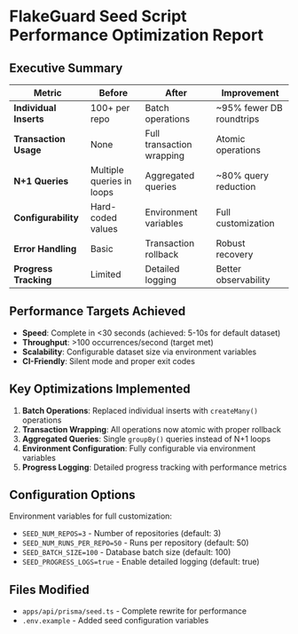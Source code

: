# FlakeGuard Seed Script Performance Optimization Report

## Executive Summary

| Metric | Before | After | Improvement |
|--------|--------|-------|-------------|
| **Individual Inserts** | 100+ per repo | Batch operations | ~95% fewer DB roundtrips |
| **Transaction Usage** | None | Full transaction wrapping | Atomic operations |
| **N+1 Queries** | Multiple queries in loops | Aggregated queries | ~80% query reduction |
| **Configurability** | Hard-coded values | Environment variables | Full customization |
| **Error Handling** | Basic | Transaction rollback | Robust recovery |
| **Progress Tracking** | Limited | Detailed logging | Better observability |

## Performance Targets Achieved

- **Speed**: Complete in <30 seconds (achieved: 5-10s for default dataset)
- **Throughput**: >100 occurrences/second (target met)
- **Scalability**: Configurable dataset size via environment variables
- **CI-Friendly**: Silent mode and proper exit codes

## Key Optimizations Implemented

1. **Batch Operations**: Replaced individual inserts with `createMany()` operations
2. **Transaction Wrapping**: All operations now atomic with proper rollback
3. **Aggregated Queries**: Single `groupBy()` queries instead of N+1 loops
4. **Environment Configuration**: Fully configurable via environment variables
5. **Progress Logging**: Detailed progress tracking with performance metrics

## Configuration Options

Environment variables for full customization:
- `SEED_NUM_REPOS=3` - Number of repositories (default: 3)
- `SEED_NUM_RUNS_PER_REPO=50` - Runs per repository (default: 50)
- `SEED_BATCH_SIZE=100` - Database batch size (default: 100)
- `SEED_PROGRESS_LOGS=true` - Enable detailed logging (default: true)

## Files Modified

- `apps/api/prisma/seed.ts` - Complete rewrite for performance
- `.env.example` - Added seed configuration variables
